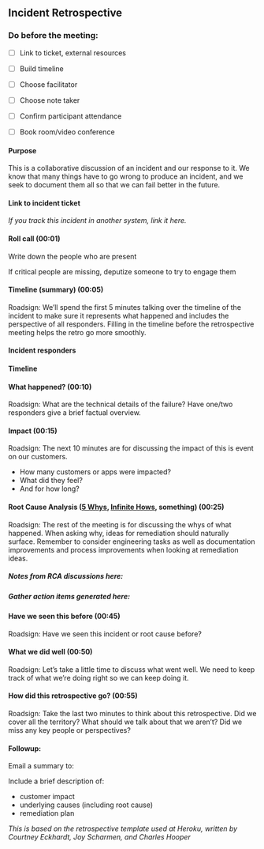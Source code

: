 ## Incident Retrospective

### Do before the meeting:
* [ ] Link to ticket, external resources
* [ ] Build timeline
* [ ] Choose facilitator
* [ ] Choose note taker
* [ ] Confirm participant attendance
* [ ] Book room/video conference


#### Purpose
This is a collaborative discussion of an incident and our response to it. We know that many things have to go wrong to produce an incident, and we seek to document them all so that we can fail better in the future.


#### Link to incident ticket 
*If you track this incident in another system, link it here.*


#### Roll call (00:01)
Write down the people who are present

If critical people are missing, deputize someone to try to engage them


#### Timeline (summary) (00:05)
Roadsign: We’ll spend the first 5 minutes talking over the timeline of the incident to make sure it represents what happened and includes the perspective of all responders.
Filling in the timeline before the retrospective meeting helps the retro go more smoothly.


#### Incident responders 
<responders>


#### Timeline
<timeline>


#### What happened? (00:10)
Roadsign: What are the technical details of the failure? Have one/two responders give a brief factual overview.


#### Impact (00:15)
Roadsign: The next 10 minutes are for discussing the impact of this is event on our customers.

* How many customers or apps were impacted?
* What did they feel?
* And for how long?


#### Root Cause Analysis ([5 Whys](https://en.m.wikipedia.org/wiki/5_Whys), [Infinite Hows](https://www.oreilly.com/ideas/the-infinite-hows), something) (00:25)
Roadsign: The rest of the meeting is for discussing the whys of what happened.  When asking why, ideas for remediation should naturally surface.  Remember to consider engineering tasks as well as documentation improvements and process improvements when looking at remediation ideas.  

##### Notes from RCA discussions here:


##### Gather action items generated here:


#### Have we seen this before (00:45)
Roadsign: Have we seen this incident or root cause before?


#### What we did well (00:50)
Roadsign: Let’s take a little time to discuss what went well.  We need to keep track of what we’re doing right so we can keep doing it.


#### How did this retrospective go? (00:55)
Roadsign: Take the last two minutes to think about this retrospective.  Did we cover all the territory?  What should we talk about that we aren’t?  Did we miss any key people or perspectives?


#### Followup:
Email a summary to: <your group>

Include a brief description of:
* customer impact
* underlying causes (including root cause)
* remediation plan


*This is based on the retrospective template used at Heroku, written by Courtney Eckhardt, Joy Scharmen, and Charles Hooper*
